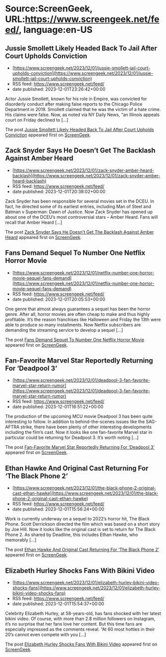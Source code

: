 # Source:ScreenGeek, URL:https://www.screengeek.net/feed/, language:en-US

## Jussie Smollett Likely Headed Back To Jail After Court Upholds Conviction
 - [https://www.screengeek.net/2023/12/01/jussie-smollett-jail-court-upholds-conviction](https://www.screengeek.net/2023/12/01/jussie-smollett-jail-court-upholds-conviction)
 - RSS feed: https://www.screengeek.net/feed/
 - date published: 2023-12-01T23:26:42+00:00

<p>Actor Jussie Smollett, known for his role in Empire, was convicted for disorderly conduct after making false reports to the Chicago Police Department in 2019. Smollett claimed that he was the victim of a hate crime. His claims were false. Now, as noted via NY Daily News, &#8220;an Illinois appeals court on Friday declined to [...]</p>
<p>The post <a href="https://www.screengeek.net/2023/12/01/jussie-smollett-jail-court-upholds-conviction/">Jussie Smollett Likely Headed Back To Jail After Court Upholds Conviction</a> appeared first on <a href="https://www.screengeek.net">ScreenGeek</a>.</p>

## Zack Snyder Says He Doesn’t Get The Backlash Against Amber Heard
 - [https://www.screengeek.net/2023/12/01/zack-snyder-amber-heard-backlash](https://www.screengeek.net/2023/12/01/zack-snyder-amber-heard-backlash)
 - RSS feed: https://www.screengeek.net/feed/
 - date published: 2023-12-01T20:38:02+00:00

<p>Zack Snyder has been responsible for several movies set in the DCEU. In fact, he directed some of its earliest entries, including Man of Steel and Batman v Superman: Dawn of Justice. Now Zack Snyder has opened up about one of the DCEU&#8217;s most controversial stars &#8211; Amber Heard. Fans will recall that Amber Heard [...]</p>
<p>The post <a href="https://www.screengeek.net/2023/12/01/zack-snyder-amber-heard-backlash/">Zack Snyder Says He Doesn&#8217;t Get The Backlash Against Amber Heard</a> appeared first on <a href="https://www.screengeek.net">ScreenGeek</a>.</p>

## Fans Demand Sequel To Number One Netflix Horror Movie
 - [https://www.screengeek.net/2023/12/01/netflix-number-one-horror-movie-sequel-fans-demand](https://www.screengeek.net/2023/12/01/netflix-number-one-horror-movie-sequel-fans-demand)
 - RSS feed: https://www.screengeek.net/feed/
 - date published: 2023-12-01T20:05:53+00:00

<p>One genre that almost always guarantees a sequel has been the horror genre. After all, horror movies are often cheap to make and thus highly profitable. It&#8217;s the reason franchises like Halloween and Friday the 13th were able to produce so many installments. Now Netflix subscribers are demanding the streaming service to develop a sequel [...]</p>
<p>The post <a href="https://www.screengeek.net/2023/12/01/netflix-number-one-horror-movie-sequel-fans-demand/">Fans Demand Sequel To Number One Netflix Horror Movie</a> appeared first on <a href="https://www.screengeek.net">ScreenGeek</a>.</p>

## Fan-Favorite Marvel Star Reportedly Returning For ‘Deadpool 3’
 - [https://www.screengeek.net/2023/12/01/deadpool-3-fan-favorite-marvel-star-return-rumor](https://www.screengeek.net/2023/12/01/deadpool-3-fan-favorite-marvel-star-return-rumor)
 - RSS feed: https://www.screengeek.net/feed/
 - date published: 2023-12-01T16:51:22+00:00

<p>The production of the upcoming MCU movie Deadpool 3 has been quite interesting to follow. In addition to behind-the-scenes issues like the SAG-AFTRA strike, there have been plenty of other interesting developments including the film&#8217;s cast. Now it looks like one fan-favorite Marvel star in particular could be returning for Deadpool 3. It&#8217;s worth noting [...]</p>
<p>The post <a href="https://www.screengeek.net/2023/12/01/deadpool-3-fan-favorite-marvel-star-return-rumor/">Fan-Favorite Marvel Star Reportedly Returning For &#8216;Deadpool 3&#8217;</a> appeared first on <a href="https://www.screengeek.net">ScreenGeek</a>.</p>

## Ethan Hawke And Original Cast Returning For ‘The Black Phone 2’
 - [https://www.screengeek.net/2023/12/01/the-black-phone-2-original-cast-ethan-hawke](https://www.screengeek.net/2023/12/01/the-black-phone-2-original-cast-ethan-hawke)
 - RSS feed: https://www.screengeek.net/feed/
 - date published: 2023-12-01T15:56:24+00:00

<p>Work is currently underway on a sequel to 2022&#8217;s horror hit, The Black Phone. Scott Derrickson directed the film which was based on a short story by Joe Hill. Now it looks like the original cast is set to return for The Black Phone 2. As shared by Deadline, this includes Ethan Hawke, who memorably [...]</p>
<p>The post <a href="https://www.screengeek.net/2023/12/01/the-black-phone-2-original-cast-ethan-hawke/">Ethan Hawke And Original Cast Returning For &#8216;The Black Phone 2&#8217;</a> appeared first on <a href="https://www.screengeek.net">ScreenGeek</a>.</p>

## Elizabeth Hurley Shocks Fans With Bikini Video
 - [https://www.screengeek.net/2023/12/01/elizabeth-hurley-bikini-video-shocks-fans](https://www.screengeek.net/2023/12/01/elizabeth-hurley-bikini-video-shocks-fans)
 - RSS feed: https://www.screengeek.net/feed/
 - date published: 2023-12-01T15:54:37+00:00

<p>Celebrity Elizabeth Hurley, at 58-years-old, has fans shocked with her latest bikini video. Of course, with more than 2.8 million followers on Instagram, it&#8217;s no surprise that her fans love her content. But this time fans are especially impressed as the comments reveal. &#8220;At 60 most hotties in their 20&#8217;s cannot even compete with you [...]</p>
<p>The post <a href="https://www.screengeek.net/2023/12/01/elizabeth-hurley-bikini-video-shocks-fans/">Elizabeth Hurley Shocks Fans With Bikini Video</a> appeared first on <a href="https://www.screengeek.net">ScreenGeek</a>.</p>

